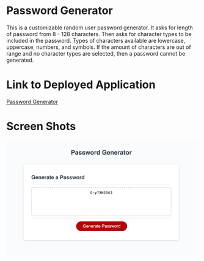 # Password Generator
This is a customizable random user password generator. It asks for length of password from 8 - 128 characters. Then asks for character types to be included in the password. Types of characters available are lowercase, uppercase, numbers, and symbols. If the amount of characters are out of range and no character types are selected, then a password cannot be generated. 

# Link to Deployed Application
[Password Generator](https://layc41.github.io/password-generator/)

# Screen Shots
![Generator](/Develop/screen-shot.png)
